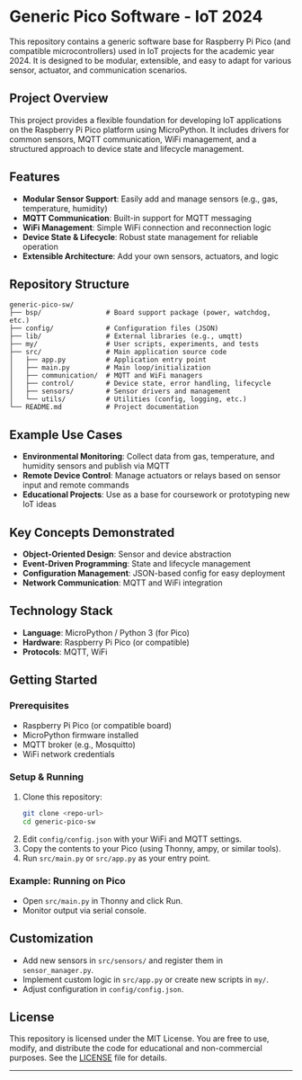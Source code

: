 # Generic Pico Software - IoT 2024

This repository contains a generic software base for Raspberry Pi Pico (and compatible microcontrollers) used in IoT projects for the academic year 2024. It is designed to be modular, extensible, and easy to adapt for various sensor, actuator, and communication scenarios.

## Project Overview

This project provides a flexible foundation for developing IoT applications on the Raspberry Pi Pico platform using MicroPython. It includes drivers for common sensors, MQTT communication, WiFi management, and a structured approach to device state and lifecycle management.

## Features

- **Modular Sensor Support**: Easily add and manage sensors (e.g., gas, temperature, humidity)
- **MQTT Communication**: Built-in support for MQTT messaging
- **WiFi Management**: Simple WiFi connection and reconnection logic
- **Device State & Lifecycle**: Robust state management for reliable operation
- **Extensible Architecture**: Add your own sensors, actuators, and logic

## Repository Structure

```
generic-pico-sw/
├── bsp/                # Board support package (power, watchdog, etc.)
├── config/             # Configuration files (JSON)
├── lib/                # External libraries (e.g., umqtt)
├── my/                 # User scripts, experiments, and tests
├── src/                # Main application source code
│   ├── app.py          # Application entry point
│   ├── main.py         # Main loop/initialization
│   ├── communication/  # MQTT and WiFi managers
│   ├── control/        # Device state, error handling, lifecycle
│   ├── sensors/        # Sensor drivers and management
│   └── utils/          # Utilities (config, logging, etc.)
└── README.md           # Project documentation
```

## Example Use Cases

- **Environmental Monitoring**: Collect data from gas, temperature, and humidity sensors and publish via MQTT
- **Remote Device Control**: Manage actuators or relays based on sensor input and remote commands
- **Educational Projects**: Use as a base for coursework or prototyping new IoT ideas

## Key Concepts Demonstrated

- **Object-Oriented Design**: Sensor and device abstraction
- **Event-Driven Programming**: State and lifecycle management
- **Configuration Management**: JSON-based config for easy deployment
- **Network Communication**: MQTT and WiFi integration

## Technology Stack

- **Language**: MicroPython / Python 3 (for Pico)
- **Hardware**: Raspberry Pi Pico (or compatible)
- **Protocols**: MQTT, WiFi

## Getting Started

### Prerequisites

- Raspberry Pi Pico (or compatible board)
- MicroPython firmware installed
- MQTT broker (e.g., Mosquitto)
- WiFi network credentials

### Setup & Running

1. Clone this repository:
   ```bash
   git clone <repo-url>
   cd generic-pico-sw
   ```
2. Edit `config/config.json` with your WiFi and MQTT settings.
3. Copy the contents to your Pico (using Thonny, ampy, or similar tools).
4. Run `src/main.py` or `src/app.py` as your entry point.

### Example: Running on Pico

- Open `src/main.py` in Thonny and click Run.
- Monitor output via serial console.

## Customization

- Add new sensors in `src/sensors/` and register them in `sensor_manager.py`.
- Implement custom logic in `src/app.py` or create new scripts in `my/`.
- Adjust configuration in `config/config.json`.

## License

This repository is licensed under the MIT License. You are free to use, modify, and distribute the code for educational and non-commercial purposes. See the [LICENSE](LICENSE) file for details. 

---